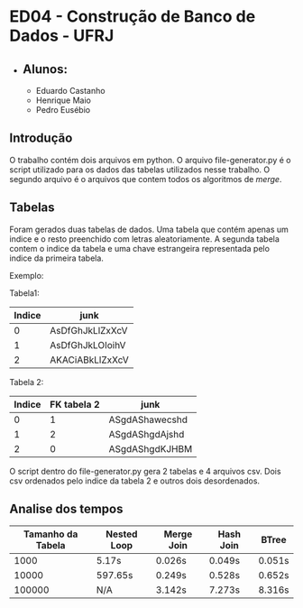 # ED04 - Construção de Banco de Dados - UFRJ

* ## Alunos:
    * Eduardo Castanho
    * Henrique Maio
    * Pedro Eusébio

## Introdução

O trabalho contém dois arquivos em python. O arquivo file-generator.py é o script utilizado para os dados das tabelas utilizados nesse trabalho. O segundo arquivo é o arquivos que contem todos os algoritmos de *merge*.

## Tabelas

Foram gerados duas tabelas de dados. Uma tabela que contém apenas um indice e o resto preenchido com letras aleatoriamente. A segunda tabela contem o indice da tabela e uma chave estrangeira representada pelo indice da primeira tabela.

Exemplo:

Tabela1:

| Indice |      junk       |
| ------ | --------------- |
| 0      | AsDfGhJkLlZxXcV |
| 1      | AsDfGhJkLOIoihV |
| 2      | AKACiABkLlZxXcV |

Tabela 2:

| Indice | FK tabela 2 | junk           |
| ------ | ----------- | -------------- |
|  0     | 1           | ASgdAShawecshd |
|  1     | 2           | ASgdAShgdAjshd |
|  2     | 0           | ASgdAShgdKJHBM |


O script dentro do file-generator.py gera 2 tabelas e 4 arquivos csv. Dois csv ordenados pelo indice da tabela 2 e outros dois desordenados.

## Analise dos tempos




| Tamanho da Tabela | Nested Loop | Merge Join | Hash Join | BTree  |
| ----------------- | ----------- | ---------- | --------- | ------ | 
| 1000              | 5.17s       | 0.026s     | 0.049s    | 0.051s | 
| 10000             | 597.65s     | 0.249s     | 0.528s    | 0.652s |
| 100000            | N/A         | 3.142s     | 7.273s    | 8.316s |
